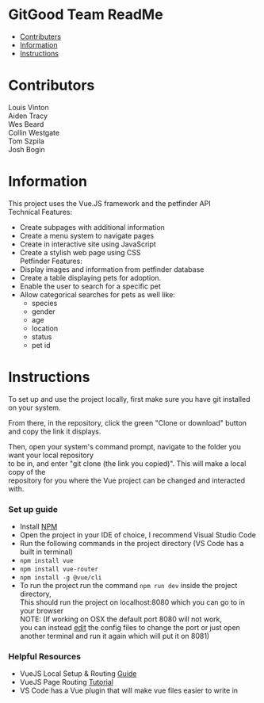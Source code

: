 
# GitGood Team ReadMe  

- [Contributers](#contributers)
- [Information](#information)
- [Instructions](#instructions)

# Contributors
Louis Vinton  
Aiden Tracy  
Wes Beard  
Collin Westgate  
Tom Szpila   
Josh Bogin  

# Information  
This project uses the Vue.JS framework and the petfinder API    
Technical Features:  
* Create subpages with additional information  
* Create a menu system to navigate pages  
* Create in interactive site using JavaScript  
* Create a stylish web page using CSS  
Petfinder Features:  
* Display images and information from petfinder database  
* Create a table displaying pets for adoption.  
* Enable the user to search for a specific pet  
* Allow categorical searches for pets as well like:  
  * species
  * gender
  * age
  * location
  * status
  * pet id

# Instructions  
To set up and use the project locally, first make sure you have git installed on your system.  

From there, in the repository, click the green "Clone or download" button and copy the link it displays.  

Then, open your system's command prompt, navigate to the folder you want your local repository    
to be in, and enter "git clone (the link you copied)". This will make a local copy of the  
repository for you where the Vue project can be changed and interacted with.  

### Set up guide  
* Install [NPM](https://www.npmjs.com/get-npm)   
* Open the project in your IDE of choice, I recommend Visual Studio Code   
* Run the following commands in the project directory (VS Code has a built in terminal)   
* `npm install vue`  
* `npm install vue-router`  
* `npm install -g @vue/cli`  
* To run the project run the command `npm run dev` inside the project directory,  
    This should run the project on localhost:8080 which you can go to in your browser   
    NOTE: (If working on OSX the default port 8080 will not work,  
        you can instead [edit](https://github.com/vuejs/vue-cli/issues/36) the config files to change the port 
        or just open another terminal and run it again which will put it on 8081)

### Helpful Resources  
* VueJS Local Setup & Routing [Guide](https://medium.com/@maeganwilson_/how-to-create-a-navigation-bar-in-vue-js-8a70e7f29f80)  
* VueJS Page Routing [Tutorial](https://www.thepolyglotdeveloper.com/2017/11/router-navigate-pages-vuejs-application/)  
* VS Code has a Vue plugin that will make vue files easier to write in